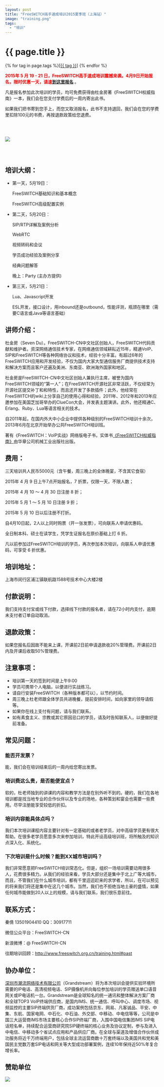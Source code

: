 ```yaml
---
layout: post
title: "FreeSWITCH高手速成培训2015夏季班（上海站）"
image: "training.png"
tags:
  - "培训"
---
```


# {{ page.title }}

<div class="tags">
{% for tag in page.tags %}[<a class="tag" href="/tags.html#{{ tag }}">{{ tag }}</a>] {% endfor %}
</div>


<strong style="color:red">2015年 5 月 19 - 21 日，FreeSWITCH高手速成培训震撼来袭。4月9日开始报名，限时优惠一天，请速<a href="http://fst1505.vasee.com" target="_blank">到这里报名</a> </strong>。


凡是报名参加此次培训的学员，均可免费获得由杜金房著《FreeSWITCH权威指南》一本，我们会在您支付学费后的一周内寄出此书。

如果我们把书寄到您手上，而您又取消报名，此书不支持退回，我们会在您的学费里扣除100元的书费，再按退款政策给您退费。

<br><br>

<img src="/images/training/freeswitch-t7.png">

<br><br>


## 培训大纲：

- 第一天，5月19日：

    FreeSWITCH基础知识和基本概念

    FreeSWITCH高级配置实例

- 第二天，5月20日：

    SIP/RTP详解及案例分析

    WebRTC

    视频转码和会议

    学员成功经验及案例分享

    经典问题解答

    晚上：Party (主办方提供)

- 第三天，5月21日：

    Lua、Javascript开发

    ESL开发，接口设计，用inbound还是outbound，性能评测，瓶颈在哪里（需要C语言或Java等语言基础）

## 讲师介绍：

杜金房（Seven Du）。FreeSWITCH-CN中文社区创始人，FreeSWITCH代码贡献和维护者。资深网络通信技术专家，在网络通信领域耕耘近15年，精通VoIP、SIP和FreeSWITCH等各种网络协议和技术，经验十分丰富。有超过6年的FreeSWITCH应用和开发经验，不仅为国内大家大型通信服务厂商提供技术支持和解决方案而且客户还遍及美洲、东南亚、欧洲海外国家和地区。

杜金房是FreeSWITCH-CN中文社区创始人兼执行主席，被誉为国内FreeSWITCH领域的“第一人”；在FreeSWITCH开源社区非常活跃，不仅经常为开源社区提交补丁和和特性，而且还开发了多款插件；此外，他经常在FreeSWITCH的wiki上分享自己的使用心得和经验，2011年、2012年和2013年应邀参加在美国芝加哥举办的ClueCon大会，并发表主题演讲。此外，他还精通C、Erlang、Ruby、Lua等语言相关的技术。

自2011年起，在国内外大中小企业中提供各种级别的FreeSWITCH培训十余次，2013年6月在北京开始举办公共FreeSWITCH培训班。

著有《FreeSWITCH：VoIP实战》网络版电子书，实体书[《FreeSWITCH权威指南》](http://book.dujinfang.com)由华章公司机械工业出版社出版。

## 费用：

三天培训共人民币5000元（含午餐，周三晚上的全体晚宴，不含其它食宿）

2015年 4 月 9 日上午7点开始报名，7 折票，仅限一天，不限人数；

2015年 4 月 10 ～ 4 月 30 日注册 8 折；

2015年 5 月 1 ～ 5 月 10 日注册 9 折；

2015年 5 月 10 日以后注册不打折。

自4月10日起，2人以上同时购票（开一张发票），可向联系人申请优惠码。

全日制本科、硕士在读学生，凭学生证报名在原价基础上打 6 折。

凡以前参加过FreeSWITCH培训的学员，再次参加本次培训，向联系人申请优惠码，可享受 6 折优惠。

## 培训地址：

上海市闵行区浦江镇联航路1588号技术中心大楼2楼

## 付款说明：

我们支持支付宝或线下付款，选择线下付款的报名者，请在72小时内支付，逾期未支付者订单自动取消。

## 退款政策：

如果您报名后因故不能来上课，开课前2日前申请退款收20%管理费。开课前2日内及开课后收取50%管理费。

## 注意事项：

* 培训第一天的签到时间是上午9:00
* 学员可携带个人电脑，以便进行实战练习。
* 请自行安装FreeSWITCH（各种版本都可以），以节约时间。
* 周三晚上杜老师跟全体学员共进晚餐，提前安排时间，如向家里的领导请假等。
* 如果你在线上支付有问题，请与我们联系。
* 如有素食主义、宗教或其它原因忌口的学员，请及时告知联系人，以便做好提前准备。

## 常见问题：

### 能否开发票？

能，我们会在培训结束后的一周内给您寄出发票。

<!-- **说明：我们开具的发票内容是技术服务费或技术咨询费，请参加者慎重报名！** -->

### 培训费这么贵，是否能便宜点？

软的，杜老师独到的讲课的内容和教学方法是在别外听不到的。硬的，我们在各地培训都是找当地专业的合作伙伴以及专业的场地，各种策划和宴会也需要一些费用。尽早注册能享受较低的折扣。

### 培训内容能具体点吗？

我们本次培训课程内容主要针对有一定基础的或者老学员，对中高级学员更有很大帮助。在很多老学员愿意多次来参加培训，特此开设高级培训班，将所触及的知识点深入化、系统化。

### 下次培训是什么时候？能到XX城市培训吗？

我们非常愿意把FreeSWITCH培训常态化。但是，组织一场培训需要动用很多人，花费很多精力。从我们的经验来看，学员大部分还是集中于北上广等大城市，而且，不管我们在什么城市培训，都有千里迢迢赶来的求学者，所以，在可以预见的将来我们将还是集中在这几个城市。当然，我们也不拒绝当地土豪的盛情，如果任何城市能做到20人以上的规模，请与我们联系，我们很乐意前往。

## 联系方式：

秦倩 13501904410  QQ：30917711

微信公众平台：FreeSWITCH-CN

新浪微博：@ FreeSWITCH-CN

往期培训回顾：<http://www.freeswitch.org.cn/training.html#past>

## 协办单位：

<a href="http://www.grandstream.cn/About.aspx?TypeId=15">深圳市潮流网络技术有限公司</a>（Grandstream）将为本次培训会提供实验环境所需要的IP电话、高清视频电话、SIP摄像机并向每位参加培训的学员赠送单口语音网关或IP电话机一台。Grandstream是全球知名的统一通讯和整体解决方案厂商和全球TOP3 VoIP终端供应商，是国内IMS、统一通信、呼叫中心、调度市场、视频监控的主要SIP终端供货厂商，成功案例包括京东、网易、凡客诚品、平安、中集、东航、国家电网、中石化、中石油、外交部、中移动、中电信等等，公司是中国三大运营商IMS市场主要核心合作SIP终端厂商，入围中国电信集团IMS SIP电话短名单，持续配合运营商研究院SIP硬终端的核心业务及协议定制，参与及进入中电信、中移动多个省试点应用和产品供应厂商。在全球与渠道及增值合作伙伴成功服务将近千万终端用户，包括全球主流运营商数十万套终端以及美国共和党和美国民主党数万套SIP电话和网关等大型成功部署案例，连续10年保持近50%年复合增长率。


## 赞助单位

<a href="http://www.hiastar.com/"><img src="/images/sangoma.png" /></a>
